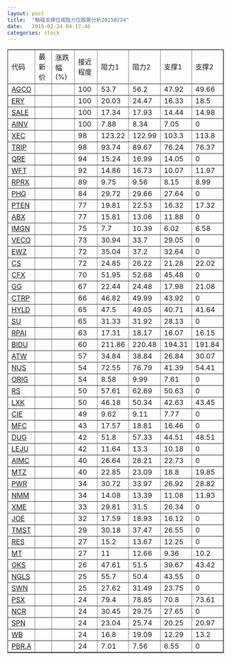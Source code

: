 ```yaml
---
layout: post
title:  "触碰支撑位或阻力位股票分析20150224"
date:   2015-02-24 04:17:46
categories: stock
---
```

<script type="text/javascript">
var stockList = []
stockList.push('gb_agco');
stockList.push('gb_ery');
stockList.push('gb_sale');
stockList.push('gb_ainv');
stockList.push('gb_xec');
stockList.push('gb_trip');
stockList.push('gb_qre');
stockList.push('gb_wft');
stockList.push('gb_rprx');
stockList.push('gb_phg');
stockList.push('gb_pten');
stockList.push('gb_abx');
stockList.push('gb_imgn');
stockList.push('gb_veco');
stockList.push('gb_ewz');
stockList.push('gb_cs');
stockList.push('gb_cfx');
stockList.push('gb_gg');
stockList.push('gb_ctrp');
stockList.push('gb_hyld');
stockList.push('gb_su');
stockList.push('gb_rpai');
stockList.push('gb_bidu');
stockList.push('gb_atw');
stockList.push('gb_nus');
stockList.push('gb_orig');
stockList.push('gb_rs');
stockList.push('gb_lxk');
stockList.push('gb_cie');
stockList.push('gb_mfc');
stockList.push('gb_dug');
stockList.push('gb_leju');
stockList.push('gb_aimc');
stockList.push('gb_mtz');
stockList.push('gb_pwr');
stockList.push('gb_nmm');
stockList.push('gb_xme');
stockList.push('gb_joe');
stockList.push('gb_tmst');
stockList.push('gb_res');
stockList.push('gb_mt');
stockList.push('gb_oks');
stockList.push('gb_ngls');
stockList.push('gb_swn');
stockList.push('gb_psx');
stockList.push('gb_ncr');
stockList.push('gb_spn');
stockList.push('gb_wb');
stockList.push('gb_pbr.a');
</script>
<table border="1">
 <tr>
 <td>代码</td>
 <td>最新价</td>
 <td>涨跌幅(%)</td>
 <td>接近程度</td>
 <td>阻力1</td>
 <td>阻力2</td>
 <td>支撑1</td>
 <td>支撑2</td>
</tr>
  <tr id="agco" class="green">
  <td><a href="http://stock.finance.sina.com.cn/usstock/quotes/AGCO.html" target="_blank">AGCO</a></td><td></td><td></td><td>100</td><td>53.7</td><td>56.2</td><td>47.92</td><td>49.66</td></tr>
  <tr id="ery" class="green">
  <td><a href="http://stock.finance.sina.com.cn/usstock/quotes/ERY.html" target="_blank">ERY</a></td><td></td><td></td><td>100</td><td>20.03</td><td>24.47</td><td>16.33</td><td>18.5</td></tr>
  <tr id="sale" class="red">
  <td><a href="http://stock.finance.sina.com.cn/usstock/quotes/SALE.html" target="_blank">SALE</a></td><td></td><td></td><td>100</td><td>17.34</td><td>17.93</td><td>14.44</td><td>14.98</td></tr>
  <tr id="ainv" class="red">
  <td><a href="http://stock.finance.sina.com.cn/usstock/quotes/AINV.html" target="_blank">AINV</a></td><td></td><td></td><td>100</td><td>7.88</td><td>8.34</td><td>7.05</td><td>0</td></tr>
  <tr id="xec" class="green">
  <td><a href="http://stock.finance.sina.com.cn/usstock/quotes/XEC.html" target="_blank">XEC</a></td><td></td><td></td><td>98</td><td>123.22</td><td>122.99</td><td>103.3</td><td>113.8</td></tr>
  <tr id="trip" class="red">
  <td><a href="http://stock.finance.sina.com.cn/usstock/quotes/TRIP.html" target="_blank">TRIP</a></td><td></td><td></td><td>98</td><td>93.74</td><td>89.67</td><td>76.24</td><td>76.37</td></tr>
  <tr id="qre" class="red">
  <td><a href="http://stock.finance.sina.com.cn/usstock/quotes/QRE.html" target="_blank">QRE</a></td><td></td><td></td><td>94</td><td>15.24</td><td>16.99</td><td>14.05</td><td>0</td></tr>
  <tr id="wft" class="green">
  <td><a href="http://stock.finance.sina.com.cn/usstock/quotes/WFT.html" target="_blank">WFT</a></td><td></td><td></td><td>92</td><td>14.86</td><td>16.73</td><td>10.07</td><td>11.97</td></tr>
  <tr id="rprx" class="green">
  <td><a href="http://stock.finance.sina.com.cn/usstock/quotes/RPRX.html" target="_blank">RPRX</a></td><td></td><td></td><td>89</td><td>9.75</td><td>9.56</td><td>8.15</td><td>8.99</td></tr>
  <tr id="phg" class="red">
  <td><a href="http://stock.finance.sina.com.cn/usstock/quotes/PHG.html" target="_blank">PHG</a></td><td></td><td></td><td>84</td><td>29.72</td><td>29.66</td><td>27.64</td><td>0</td></tr>
  <tr id="pten" class="green">
  <td><a href="http://stock.finance.sina.com.cn/usstock/quotes/PTEN.html" target="_blank">PTEN</a></td><td></td><td></td><td>77</td><td>19.81</td><td>22.53</td><td>16.32</td><td>17.32</td></tr>
  <tr id="abx" class="red">
  <td><a href="http://stock.finance.sina.com.cn/usstock/quotes/ABX.html" target="_blank">ABX</a></td><td></td><td></td><td>77</td><td>15.81</td><td>13.06</td><td>11.88</td><td>0</td></tr>
  <tr id="imgn" class="red">
  <td><a href="http://stock.finance.sina.com.cn/usstock/quotes/IMGN.html" target="_blank">IMGN</a></td><td></td><td></td><td>75</td><td>7.7</td><td>10.39</td><td>6.02</td><td>6.58</td></tr>
  <tr id="veco" class="green">
  <td><a href="http://stock.finance.sina.com.cn/usstock/quotes/VECO.html" target="_blank">VECO</a></td><td></td><td></td><td>73</td><td>30.94</td><td>33.7</td><td>29.05</td><td>0</td></tr>
  <tr id="ewz" class="red">
  <td><a href="http://stock.finance.sina.com.cn/usstock/quotes/EWZ.html" target="_blank">EWZ</a></td><td></td><td></td><td>72</td><td>35.04</td><td>37.2</td><td>32.64</td><td>0</td></tr>
  <tr id="cs" class="red">
  <td><a href="http://stock.finance.sina.com.cn/usstock/quotes/CS.html" target="_blank">CS</a></td><td></td><td></td><td>72</td><td>24.85</td><td>26.22</td><td>21.28</td><td>22.02</td></tr>
  <tr id="cfx" class="red">
  <td><a href="http://stock.finance.sina.com.cn/usstock/quotes/CFX.html" target="_blank">CFX</a></td><td></td><td></td><td>70</td><td>51.95</td><td>52.68</td><td>45.48</td><td>0</td></tr>
  <tr id="gg" class="green">
  <td><a href="http://stock.finance.sina.com.cn/usstock/quotes/GG.html" target="_blank">GG</a></td><td></td><td></td><td>67</td><td>22.44</td><td>24.48</td><td>17.98</td><td>21.08</td></tr>
  <tr id="ctrp" class="red">
  <td><a href="http://stock.finance.sina.com.cn/usstock/quotes/CTRP.html" target="_blank">CTRP</a></td><td></td><td></td><td>66</td><td>46.82</td><td>49.99</td><td>43.92</td><td>0</td></tr>
  <tr id="hyld" class="green">
  <td><a href="http://stock.finance.sina.com.cn/usstock/quotes/HYLD.html" target="_blank">HYLD</a></td><td></td><td></td><td>65</td><td>47.5</td><td>49.05</td><td>40.71</td><td>41.64</td></tr>
  <tr id="su" class="red">
  <td><a href="http://stock.finance.sina.com.cn/usstock/quotes/SU.html" target="_blank">SU</a></td><td></td><td></td><td>65</td><td>31.33</td><td>31.92</td><td>28.13</td><td>0</td></tr>
  <tr id="rpai" class="green">
  <td><a href="http://stock.finance.sina.com.cn/usstock/quotes/RPAI.html" target="_blank">RPAI</a></td><td></td><td></td><td>63</td><td>17.31</td><td>18.17</td><td>16.07</td><td>16.15</td></tr>
  <tr id="bidu" class="red">
  <td><a href="http://stock.finance.sina.com.cn/usstock/quotes/BIDU.html" target="_blank">BIDU</a></td><td></td><td></td><td>60</td><td>211.86</td><td>220.48</td><td>194.31</td><td>191.84</td></tr>
  <tr id="atw" class="red">
  <td><a href="http://stock.finance.sina.com.cn/usstock/quotes/ATW.html" target="_blank">ATW</a></td><td></td><td></td><td>57</td><td>34.84</td><td>38.84</td><td>26.84</td><td>30.07</td></tr>
  <tr id="nus" class="green">
  <td><a href="http://stock.finance.sina.com.cn/usstock/quotes/NUS.html" target="_blank">NUS</a></td><td></td><td></td><td>54</td><td>72.55</td><td>76.79</td><td>41.39</td><td>54.41</td></tr>
  <tr id="orig" class="red">
  <td><a href="http://stock.finance.sina.com.cn/usstock/quotes/ORIG.html" target="_blank">ORIG</a></td><td></td><td></td><td>54</td><td>8.58</td><td>9.99</td><td>7.61</td><td>0</td></tr>
  <tr id="rs" class="red">
  <td><a href="http://stock.finance.sina.com.cn/usstock/quotes/RS.html" target="_blank">RS</a></td><td></td><td></td><td>50</td><td>57.61</td><td>62.69</td><td>50.63</td><td>0</td></tr>
  <tr id="lxk" class="green">
  <td><a href="http://stock.finance.sina.com.cn/usstock/quotes/LXK.html" target="_blank">LXK</a></td><td></td><td></td><td>50</td><td>46.18</td><td>50.34</td><td>42.63</td><td>43.45</td></tr>
  <tr id="cie" class="green">
  <td><a href="http://stock.finance.sina.com.cn/usstock/quotes/CIE.html" target="_blank">CIE</a></td><td></td><td></td><td>49</td><td>9.62</td><td>9.11</td><td>7.77</td><td>0</td></tr>
  <tr id="mfc" class="red">
  <td><a href="http://stock.finance.sina.com.cn/usstock/quotes/MFC.html" target="_blank">MFC</a></td><td></td><td></td><td>43</td><td>17.57</td><td>18.81</td><td>16.46</td><td>0</td></tr>
  <tr id="dug" class="red">
  <td><a href="http://stock.finance.sina.com.cn/usstock/quotes/DUG.html" target="_blank">DUG</a></td><td></td><td></td><td>42</td><td>51.8</td><td>57.33</td><td>44.51</td><td>48.51</td></tr>
  <tr id="leju" class="green">
  <td><a href="http://stock.finance.sina.com.cn/usstock/quotes/LEJU.html" target="_blank">LEJU</a></td><td></td><td></td><td>42</td><td>11.64</td><td>13.3</td><td>10.18</td><td>0</td></tr>
  <tr id="aimc" class="red">
  <td><a href="http://stock.finance.sina.com.cn/usstock/quotes/AIMC.html" target="_blank">AIMC</a></td><td></td><td></td><td>40</td><td>26.64</td><td>28.21</td><td>22.73</td><td>0</td></tr>
  <tr id="mtz" class="green">
  <td><a href="http://stock.finance.sina.com.cn/usstock/quotes/MTZ.html" target="_blank">MTZ</a></td><td></td><td></td><td>40</td><td>22.85</td><td>23.09</td><td>18.8</td><td>19.85</td></tr>
  <tr id="pwr" class="green">
  <td><a href="http://stock.finance.sina.com.cn/usstock/quotes/PWR.html" target="_blank">PWR</a></td><td></td><td></td><td>34</td><td>30.72</td><td>33.97</td><td>26.92</td><td>28.82</td></tr>
  <tr id="nmm" class="green">
  <td><a href="http://stock.finance.sina.com.cn/usstock/quotes/NMM.html" target="_blank">NMM</a></td><td></td><td></td><td>34</td><td>14.08</td><td>13.39</td><td>11.08</td><td>11.93</td></tr>
  <tr id="xme" class="red">
  <td><a href="http://stock.finance.sina.com.cn/usstock/quotes/XME.html" target="_blank">XME</a></td><td></td><td></td><td>33</td><td>29.81</td><td>31.5</td><td>26.34</td><td>0</td></tr>
  <tr id="joe" class="red">
  <td><a href="http://stock.finance.sina.com.cn/usstock/quotes/JOE.html" target="_blank">JOE</a></td><td></td><td></td><td>32</td><td>17.59</td><td>18.93</td><td>16.12</td><td>0</td></tr>
  <tr id="tmst" class="red">
  <td><a href="http://stock.finance.sina.com.cn/usstock/quotes/TMST.html" target="_blank">TMST</a></td><td></td><td></td><td>29</td><td>30.18</td><td>37.47</td><td>26.55</td><td>0</td></tr>
  <tr id="res" class="red">
  <td><a href="http://stock.finance.sina.com.cn/usstock/quotes/RES.html" target="_blank">RES</a></td><td></td><td></td><td>27</td><td>15.2</td><td>13.67</td><td>12.25</td><td>0</td></tr>
  <tr id="mt" class="red">
  <td><a href="http://stock.finance.sina.com.cn/usstock/quotes/MT.html" target="_blank">MT</a></td><td></td><td></td><td>27</td><td>11</td><td>12.66</td><td>9.36</td><td>10.2</td></tr>
  <tr id="oks" class="green">
  <td><a href="http://stock.finance.sina.com.cn/usstock/quotes/OKS.html" target="_blank">OKS</a></td><td></td><td></td><td>26</td><td>47.61</td><td>51.5</td><td>39.67</td><td>43.42</td></tr>
  <tr id="ngls" class="green">
  <td><a href="http://stock.finance.sina.com.cn/usstock/quotes/NGLS.html" target="_blank">NGLS</a></td><td></td><td></td><td>25</td><td>55.7</td><td>50.4</td><td>43.55</td><td>0</td></tr>
  <tr id="swn" class="red">
  <td><a href="http://stock.finance.sina.com.cn/usstock/quotes/SWN.html" target="_blank">SWN</a></td><td></td><td></td><td>25</td><td>27.62</td><td>31.49</td><td>23.75</td><td>0</td></tr>
  <tr id="psx" class="green">
  <td><a href="http://stock.finance.sina.com.cn/usstock/quotes/PSX.html" target="_blank">PSX</a></td><td></td><td></td><td>24</td><td>79.4</td><td>78.85</td><td>70.8</td><td>73.61</td></tr>
  <tr id="ncr" class="green">
  <td><a href="http://stock.finance.sina.com.cn/usstock/quotes/NCR.html" target="_blank">NCR</a></td><td></td><td></td><td>24</td><td>30.45</td><td>29.75</td><td>27.65</td><td>0</td></tr>
  <tr id="spn" class="green">
  <td><a href="http://stock.finance.sina.com.cn/usstock/quotes/SPN.html" target="_blank">SPN</a></td><td></td><td></td><td>24</td><td>23.04</td><td>25.74</td><td>20.25</td><td>20.97</td></tr>
  <tr id="wb" class="green">
  <td><a href="http://stock.finance.sina.com.cn/usstock/quotes/WB.html" target="_blank">WB</a></td><td></td><td></td><td>24</td><td>16.8</td><td>19.09</td><td>12.29</td><td>13.2</td></tr>
  <tr id="pbr.a" class="green">
  <td><a href="http://stock.finance.sina.com.cn/usstock/quotes/PBR.A.html" target="_blank">PBR.A</a></td><td></td><td></td><td>24</td><td>7.01</td><td>7.56</td><td>6.55</td><td>0</td></tr>
</table>
